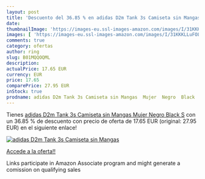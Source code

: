 ```yaml
---
layout: post
title: 'Descuento del 36.85 % en adidas D2m Tank 3s Camiseta sin Mangas  '
date: 
thumbnailImage: 'https://images-eu.ssl-images-amazon.com/images/I/31KKKLLuFOL._SL200_.jpg'
images: [ 'https://images-eu.ssl-images-amazon.com/images/I/31KKKLLuFOL._SL200_.jpg' ]
comments: true
category: ofertas
author: ring
slug: B01MQQOQML
description:
actualPrice: 17.65 EUR
currency: EUR
price: 17.65
comparePrice: 27.95 EUR
inStock: true
prodname: adidas D2m Tank 3s Camiseta sin Mangas  Mujer  Negro  Black   S
---
```


Tienes [adidas D2m Tank 3s Camiseta sin Mangas  Mujer  Negro  Black   S](https://www.amazon.es/dp/B01MQQOQML/?tag=tolees-21) con un 36.85 % de descuento con precio de oferta de 17.65 EUR (original: 27.95 EUR) en el siguiente enlace!

[![adidas D2m Tank 3s Camiseta sin Mangas  ](https://images-eu.ssl-images-amazon.com/images/I/31KKKLLuFOL._SL200_.jpg)](https://www.amazon.es/dp/B01MQQOQML/?tag=tolees-21)

[Accede a la oferta!!](https://www.amazon.es/dp/B01MQQOQML/?tag=tolees-21)

Links participate in Amazon Associate program and might generate a comission on qualifying sales


